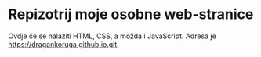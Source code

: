# Repizotrij moje osobne web-stranice

Ovdje će se nalaziti HTML, CSS, a možda i JavaScript.
Adresa je https://dragankoruga.github.io.git.